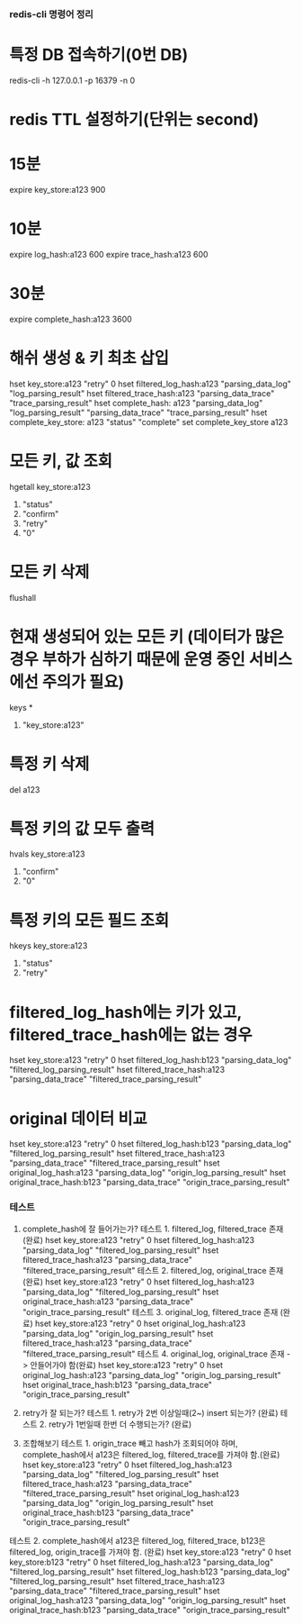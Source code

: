 ### redis-cli 명령어 정리

# 특정 DB 접속하기(0번 DB)
redis-cli -h 127.0.0.1 -p 16379 -n 0

# redis TTL 설정하기(단위는 second)
# 15분
expire key_store:a123 900
# 10분
expire log_hash:a123 600
expire trace_hash:a123 600
# 30분
expire complete_hash:a123 3600

# 해쉬 생성 & 키 최초 삽입
hset key_store:a123 "retry" 0
hset filtered_log_hash:a123 "parsing_data_log" "log_parsing_result"
hset filtered_trace_hash:a123 "parsing_data_trace" "trace_parsing_result"
hset complete_hash: a123 "parsing_data_log" "log_parsing_result" "parsing_data_trace" "trace_parsing_result"
hset complete_key_store: a123 "status" "complete"
set complete_key_store a123

# 모든 키, 값 조회
hgetall key_store:a123
1) "status"
2) "confirm"
3) "retry"
4) "0"


# 모든 키 삭제
flushall

# 현재 생성되어 있는 모든 키 (데이터가 많은 경우 부하가 심하기 때문에 운영 중인 서비스에선 주의가 필요)
keys *
1) "key_store:a123"

# 특정 키 삭제
del a123

# 특정 키의 값 모두 출력
hvals key_store:a123
1) "confirm"
2) "0"

# 특정 키의 모든 필드 조회
hkeys key_store:a123
1) "status"
2) "retry"


# filtered_log_hash에는 키가 있고, filtered_trace_hash에는 없는 경우
hset key_store:a123 "retry" 0
hset filtered_log_hash:b123 "parsing_data_log" "filtered_log_parsing_result"
hset filtered_trace_hash:a123 "parsing_data_trace" "filtered_trace_parsing_result"

# original 데이터 비교
hset key_store:a123 "retry" 0
hset filtered_log_hash:b123 "parsing_data_log" "filtered_log_parsing_result"
hset filtered_trace_hash:a123 "parsing_data_trace" "filtered_trace_parsing_result"
hset original_log_hash:a123 "parsing_data_log" "origin_log_parsing_result"
hset original_trace_hash:b123 "parsing_data_trace" "origin_trace_parsing_result"

### 테스트 
1. complete_hash에 잘 들어가는가?
테스트 1. filtered_log, filtered_trace 존재 (완료)
   hset key_store:a123 "retry" 0
   hset filtered_log_hash:a123 "parsing_data_log" "filtered_log_parsing_result"
   hset filtered_trace_hash:a123 "parsing_data_trace" "filtered_trace_parsing_result"
테스트 2. filtered_log, original_trace 존재 (완료)
   hset key_store:a123 "retry" 0
   hset filtered_log_hash:a123 "parsing_data_log" "filtered_log_parsing_result"
   hset original_trace_hash:a123 "parsing_data_trace" "origin_trace_parsing_result"
테스트 3. original_log, filtered_trace 존재 (완료)
   hset key_store:a123 "retry" 0
   hset original_log_hash:a123 "parsing_data_log" "origin_log_parsing_result"
   hset filtered_trace_hash:a123 "parsing_data_trace" "filtered_trace_parsing_result"
테스트 4. original_log, original_trace 존재 -> 안들어가야 함(완료)
   hset key_store:a123 "retry" 0
   hset original_log_hash:a123 "parsing_data_log" "origin_log_parsing_result"
   hset original_trace_hash:b123 "parsing_data_trace" "origin_trace_parsing_result"

2. retry가 잘 되는가?
테스트 1. retry가 2번 이상일때(2~) insert 되는가? (완료)
테스트 2. retry가 1번일때 한번 더 수행되는가? (완료)

3. 조합해보기
테스트 1. origin_trace 빼고 hash가 조회되어야 하며, complete_hash에서 a123은 filtered_log, filtered_trace를 가져야 함.(완료)
   hset key_store:a123 "retry" 0
   hset filtered_log_hash:a123 "parsing_data_log" "filtered_log_parsing_result"
   hset filtered_trace_hash:a123 "parsing_data_trace" "filtered_trace_parsing_result"
   hset original_log_hash:a123 "parsing_data_log" "origin_log_parsing_result"
   hset original_trace_hash:b123 "parsing_data_trace" "origin_trace_parsing_result"

테스트 2. complete_hash에서 a123은 filtered_log, filtered_trace, b123은 filtered_log, origin_trace를 가져야 함. (완료)
    hset key_store:a123 "retry" 0
    hset key_store:b123 "retry" 0
    hset filtered_log_hash:a123 "parsing_data_log" "filtered_log_parsing_result"
    hset filtered_log_hash:b123 "parsing_data_log" "filtered_log_parsing_result"
    hset filtered_trace_hash:a123 "parsing_data_trace" "filtered_trace_parsing_result"
    hset original_log_hash:a123 "parsing_data_log" "origin_log_parsing_result"
    hset original_trace_hash:b123 "parsing_data_trace" "origin_trace_parsing_result"
